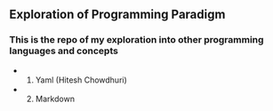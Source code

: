 ## Exploration of Programming Paradigm

### This is the repo of my exploration into other programming languages and concepts

  - 01. Yaml (Hitesh Chowdhuri)
  - 02. Markdown